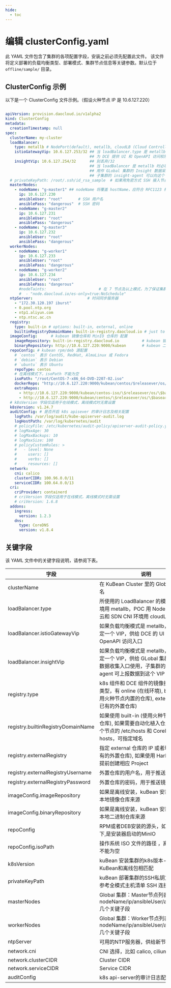 ```yaml
---
hide:
  - toc
---
```


# 编辑 clusterConfig.yaml

此 YAML 文件包含了集群的各项配置字段，安装之前必须先配置此文件。
该文件将定义部署的负载均衡类型、部署模式、集群节点信息等关键参数。默认位于 `offline/sample/` 目录。

## ClusterConfig 示例

以下是一个 ClusterConfig 文件示例。（假设火种节点 IP 是 10.6.127.220）

```yaml

apiVersion: provision.daocloud.io/v1alpha2
kind: ClusterConfig
metadata:
  creationTimestamp: null
spec:
  clusterName: my-cluster
  loadBalancer:
    type: metallb # NodePort(default), metallb, cloudLB (Cloud Controller)
    istioGatewayVip: 10.6.127.253/32 ## 当 loadBalancer.type 是 metallb 时必填.
                                     ## 为 DCE 提供 UI 和 OpenAPI 访问权限
    insightVip: 10.6.127.254/32      ## 别丢弃/32
                                     ## 当 loadBalancer 是 metallb 时必填
                                     ## 用作 GLobal 集群的 Insight 数据采集入口
                                     ## 子集群的 insight-agent 可以向这个 VIP 报告数据
  # privateKeyPath: /root/.ssh/id_rsa_sample  # 如果用免密方式 SSH 接入节点，需指定密钥文件地址
  masterNodes:
    - nodeName: "g-master1" ## nodeName 将覆盖 hostName，应符合 RFC1123 标准
      ip: 10.6.127.230
      ansibleUser: "root"       # SSH 用户名
      ansiblePass: "dangerous"  # SSH 密码
    - nodeName: "g-master2"
      ip: 10.6.127.231
      ansibleUser: "root"
      ansiblePass: "dangerous"
    - nodeName: "g-master3"
      ip: 10.6.127.232
      ansibleUser: "root"
      ansiblePass: "dangerous"
  workerNodes:
    - nodeName: "g-worker1"
      ip: 10.6.127.233
      ansibleUser: "root"
      ansiblePass: "dangerous"
    - nodeName: "g-worker2"
      ip: 10.6.127.234
      ansibleUser: "root"
      ansiblePass: "dangerous"
      #nodeTaints:                       # 在 7 节点及以上模式，为了保证集群稳定，ES 将使用专享主机。则至少 3 个 worker 节点需要有污点
      #  - "node.daocloud.io/es-only=true:NoSchedule"
  ntpServer:                        # 时间同步服务器
    - "172.30.120.197 iburst"
    - 0.pool.ntp.org
    - ntp1.aliyun.com
    - ntp.ntsc.ac.cn
  registry:
    type: built-in # options: built-in, external, online
    builtinRegistryDomainName: built-in-registry.daocloud.io # just to replace all /etc/hosts. if blank, all images use bootstrap node IP as registry
  imageConfig:      # kubean 镜像仓库和 MinIO 仓库的 配置
    imageRepository: built-in-registry.daocloud.io          # kubean 镜像仓库
    binaryRepository: http://10.6.127.220:9000/kubean       # kubean 二进制来源的 minio 仓库
  repoConfig: # kubean rpm/deb 源配置
    # `centos` 表示 CentOS, RedHat, AlmaLinux 或 Fedora
    # `debian` 表示 Debian
    # `ubuntu` 表示 Ubuntu
    repoType: centos
    # 在离线模式下，isoPath 不能为空
    isoPath: "/root/CentOS-7-x86_64-DVD-2207-02.iso"
    dockerRepo: "http://10.6.127.220:9000/kubean/centos/$releasever/os/$basearch"
    extraRepos:
      - http://10.6.127.220:9000/kubean/centos-iso/\$releasever/os/\$basearch
      - http://10.6.127.220:9000/kubean/centos/\$releasever/os/\$basearch
  # k8sVersion 字段仅适用于在线模式，离线模式时无需设置
  k8sVersion: v1.24.7
  auditConfig: # 是否开启 k8s apisever 的审计日志及相关配置
    logPath: /var/log/audit/kube-apiserver-audit.log
    logHostPath: /var/log/kubernetes/audit
    # policyFile: /etc/kubernetes/audit-policy/apiserver-audit-policy.yaml
    # logMaxAge: 30
    # logMaxBackups: 10
    # logMaxSize: 100
    # policyCustomRules: >
    #   - level: None
    #     users: []
    #     verbs: []
    #     resources: []
  network:
    cni: calico
    clusterCIDR: 100.96.0.0/11
    serviceCIDR: 100.64.0.0/13
  cri:
    criProvider: containerd
    # criVersion 字段仅适用于在线模式，离线模式时无需设置
    # criVersion: 1.6.8
  addons:
    ingress:
      version: 1.2.3
    dns:
      type: CoreDNS
      version: v1.8.4
```

## 关键字段

该 YAML 文件中的关键字段说明，请参阅下表。

| 字段                         | 说明                                                         | 默认值                                                 |
| ---------------------------- | ------------------------------------------------------------ | ------------------------------------------------------ |
| clusterName | 在 KuBean Cluster 里的 Global 集群命名 | NA |
| loadBalancer.type | 所使用的 LoadBalancer 的模式，物理环境用 metallb，POC 用 NodePort，公有云和 SDN CNI 环境用 cloudLB | NodePort (default), metallb, cloudLB (Cloud Controller) |
| loadBalancer.istioGatewayVip |  如果负载均衡模式是 metallb，则需要指定一个 VIP，供给 DCE 的 UI 界面和 OpenAPI 访问入口 | NA |
| loadBalancer.insightVip |  如果负载均衡模式是 metallb，则需要指定一个 VIP，供给 GLobal 集群的 insight 数据收集入口使用，子集群的 insight-agent 可上报数据到这个 VIP | NA |
| registry.type | k8s 组件和 DCE 组件的镜像拉取仓库的类型，有 online (在线环境), built-in (使用火种节点内置的仓库), external (使用已有的外置仓库)| online |
| registry.builtinRegistryDomainName| 如果使用 built-in (使用火种节点内置的仓库), 如果需要自动化植入仓库域名到各个节点的 /etc/hosts 和 CoreDNS 的 hosts，可指定域名 | NA |
| registry.externalRegistry | 指定 external 仓库的 IP 或者域名(使用已有的外置仓库), 如果使用 Harbor，需要提前创建相应 Project | NA |
| registry.externalRegistryUsername | 外置仓库的用户名，用于推送镜像| NA |
| registry.externalRegistryPassword | 外置仓库的密码，用于推送镜像| NA |
| imageConfig.imageRepository | 如果是离线安装，kuBean 安装集群时的本地镜像仓库来源 | NA |
| imageConfig.binaryRepository | 如果是离线安装，kuBean 安装集群时的本地二进制仓库来源 | https://files.m.daocloud.io |
| repoConfig | RPM或者DEB安装的源头，如果离线模式下,是安装器启动的MinIO| NA|
| repoConfig.isoPath | 操作系统 ISO 文件的路径 ，离线模式下不能为空 | NA|
| k8sVersion | kuBean 安装集群的k8s版本-必须跟KuBean和离线包相匹配 | NA |
| privateKeyPath | kuBean 部署集群的SSH私钥文件路径, 参考全模式主机清单 SSH 连接设置 | NA |
| masterNodes | Global 集群：Master节点列表，包括nodeName/ip/ansibleUser/ansiblePass几个关键子段 | NA |
| workerNodes | Global 集群：Worker节点列表，包括nodeName/ip/ansibleUser/ansiblePass几个关键子段 | NA |
| ntpServer | 可用的NTP服务器，供给新节点同步时间| NA|
| network.cni | CNI 选择，比如 calico, cilium |calico |
| network.clusterCIDR| Cluster CIDR| NA|
| network.serviceCIDR| Service CIDR| NA|
| auditConfig| k8s api-server的审计日志配置| 默认关闭|


